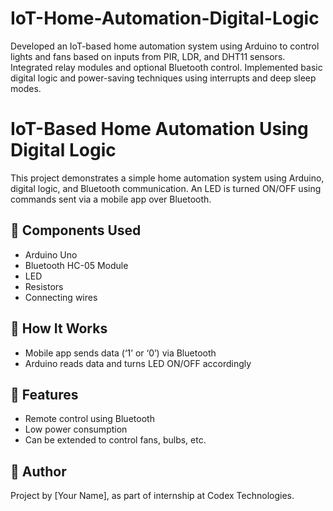 # IoT-Home-Automation-Digital-Logic
Developed an IoT-based home automation system using Arduino to control lights and fans based on inputs from PIR, LDR, and DHT11 sensors. Integrated relay modules and optional Bluetooth control. Implemented basic digital logic and power-saving techniques using interrupts and deep sleep modes.     
# IoT-Based Home Automation Using Digital Logic

This project demonstrates a simple home automation system using Arduino, digital logic, and Bluetooth communication. An LED is turned ON/OFF using commands sent via a mobile app over Bluetooth.

## 🔧 Components Used
- Arduino Uno
- Bluetooth HC-05 Module
- LED
- Resistors
- Connecting wires

## 📲 How It Works
- Mobile app sends data (‘1’ or ‘0’) via Bluetooth
- Arduino reads data and turns LED ON/OFF accordingly

## 🧠 Features
- Remote control using Bluetooth
- Low power consumption
- Can be extended to control fans, bulbs, etc.

## 🔗 Author
Project by [Your Name], as part of internship at Codex Technologies.
